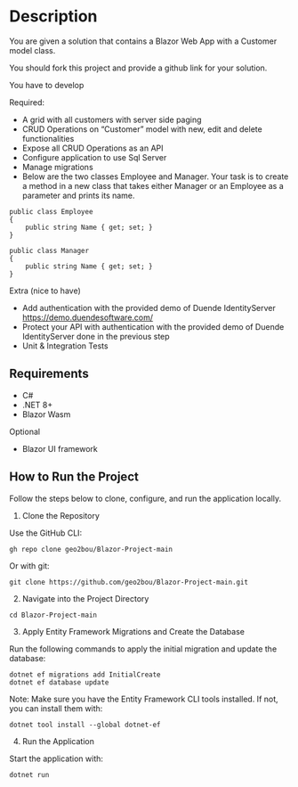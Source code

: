 # Description

You are given a solution that contains a Blazor Web App with a Customer model class.

You should fork this project and provide a github link for your solution.

You have to develop 

Required: 
- A grid with all customers with server side paging
- CRUD Operations on “Customer” model with new, edit and delete functionalities
- Expose all CRUD Operations as an API 
- Configure application to use Sql Server
- Manage migrations
- Below are the two classes Employee and Manager. Your task is to create a method in a new class that takes either Manager or an Employee as a parameter and prints its name.

```
public class Employee
{
	public string Name { get; set; }
}

public class Manager
{
	public string Name { get; set; }
}

```

Extra (nice to have) 
- Add authentication with the provided demo of Duende IdentityServer https://demo.duendesoftware.com/
- Protect your API with authentication with the provided demo of Duende IdentityServer done in the previous step
- Unit & Integration Tests

## Requirements 

- C#
- .NET 8+ 
- Blazor Wasm

Optional
- Blazor UI framework

## How to Run the Project

Follow the steps below to clone, configure, and run the application locally.

1. Clone the Repository

Use the GitHub CLI:
```
gh repo clone geo2bou/Blazor-Project-main
```
Or with git:
```
git clone https://github.com/geo2bou/Blazor-Project-main.git
```
2. Navigate into the Project Directory
```
cd Blazor-Project-main
```
3. Apply Entity Framework Migrations and Create the Database

Run the following commands to apply the initial migration and update the database:
```
dotnet ef migrations add InitialCreate
dotnet ef database update
```
Note: Make sure you have the Entity Framework CLI tools installed.
If not, you can install them with:
```
dotnet tool install --global dotnet-ef
```
4. Run the Application

Start the application with:
```
dotnet run
```
